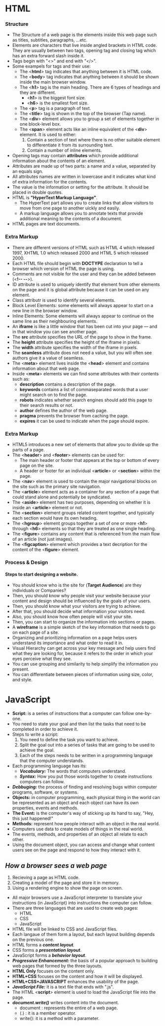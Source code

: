 # HTML 

### Structure
- The Structure of a web page is the elements inside this web page such as titles, subtitles, paragraphs, ...etc.
- Elements are characters that live inside angled brackets in HTML code. They are usually between two tags, opening tag and closing tag which has an extra forward slash inside it.
- Tags begin with "<>" and end with "</>".
- Some exampels for tags and their use:
  - The <**html**> tag indicates that anything between it is HTML code.
  - The <**body**> tag indicates that anything between it should be shown inside the main browser window.
  - The <**h1**> tag is the main heading. There are 6 types of headings and they are different. 
     - <**h1**> is the biggest font size.
     - <**h6**> is the smallest font size.
  - The <**p**> tag is a paragraph of text.
  - The <**title**> tag is shown in the top of the browser (Tap name).
  - The <**div**>  element allows you to group a set of elements together in one block-level box.
  - The <**span**> element acts like an inline equivalent of the <**div**> element. It is used to either:
     1. Contain a section of text where there is no other suitable element to differentiate it from its surrounding text.
     2. Contain a number of inline elements.
- Opening tags may contain **attributes** which provide additional information about the contents of an element.
- Attributes are made up of two parts: a name and a value, separated by an equals sign.
- All attributes names are written in lowercase and it indicates what kind of extra information for the contents.
- The value is the information or setting for the attribute. It should be placed in double quotes.
- HTML is **"HyperText Markup Language"**. 
   - The HyperText part allows you to create links that allow visitors to move from one page to another uickly and easily.
   -  A markup language allows you to annotate texts that provide additional meaning to the contents of a document.
- HTML pages are text documents.


### Extra Markup
- There are different versions of HTML such as HTML 4 which released 1997, XHTML 1.0 which released 2000 and HTML 5 which released 2000.
- Each HTML file should begin with **DOCTYPE** declaration to tell a browser which version of HTML the page is using.
- Comments are not visible for the user and they can be added between (<**!-- --**>). 
- ID attribute is used to uniquely identify that element from other elements on the page and it is global attribute because it can be used on any element.
- Class attributr is used to identify several elements.
- Block Level Elements: some elements will always appear to start on a new line in the browser window. 
- Inline Elements: Some elements will always appear to continue on the same line as their neighbouring elements. 
- An **iframe** is like a little window that has been cut into your page — and in that window you can see another page. 
- The **src** attribute specifies the URL of the page to show in the frame.
- The **height** attribute specifies the height of the iframe in pixels.
- The **width** attribute specifies the width of the iframe in pixels.
-  The **seamless** attribute does not need a value, but you will often see authors give it a value of seamless.
- The <**meta**> element lives inside the <**head**> element and contains information about that web page.
- Inside <**meta**> elements we can find some attributes with their contents such as:
   - **description** contains a description of the page.
   - **keywords** contains a list of commaseparated words that a user might search on to find the page. 
   - **robots** indicates whether search engines should add this page to their search results or not.
   - **author** defines the author of the web page.
   - **pragma** prevents the browser from caching the page.
   - **expires** it can be used to indicate when the page should expire.



### Extra Markup
- HTML5 introduces a new set of elements that allow you to divide up the parts of a page.
- The <**header**> and <**footer**> elements can be used for:
   - The main header or footer that appears at the top or bottom of every page on the site.
   - A header or footer for an individual <**article**> or <**section**> within the page.
- The <**nav**> element is used to contain the major navigational blocks on the site such as the primary site navigation.
- The <**article**> element acts as a container for any section of a page that could stand alone and potentially be syndicated.
- The <**aside**> element has two purposes, depending on whether it is inside an <**article**> element or not.
- The <**section**> element groups related content together, and typically each section would have its own heading.
- The <**hgroup**> element groups together a set of one or more <**h1**> through <**h6**> elements so that they are treated as one single heading.
- The <**figure**> contains any content that is referenced from the main flow of an article (not just images).
- The <**figcaption**> element which provides a text decription for the content of the <**figure**> element. 


### Process & Design
#### Steps to start designing a website.
- You should know who is the site for (**Target Audience**) are they individuals or Companies?
- Then, you should know why people visit your website because your content and design should be influenced by the goals of your users.
- Then, you should know what your visitors are trying to achieve.
- After that, you should decide what information your visitors need.
- Also, you should know how often people will visit your site.
- Then, you can start to organize the information into sections or pages.
- A **wireframe** is a simple sketch of the key information that needs to go on each page of a site.
- Organizing and prioritizing information on a page helps users understand its importance and what order to read it in.
- Visual Hierarchy can get across your key message and help users find what they are looking for, because it refers to the order in which your eyes perceive what they see.
- You can use grouping and similarity to help simplify the information you present.
- You can differentiate between pieces of information using size, color, and style. 


# JavaScript

- **Script:** is a series of instructions that a computer can follow one-by-one.
- You need to state your goal and then list the tasks that need to be completed in order to achieve it.
- Steps to write a script:
   1. You need to define the task you want to achieve.
   2. Split the goal out into a series of tasks that are going to be used to achieve the goal.
   3. Each of the steps needs to be written in a programming language that the computer understands.
- Each programming language has its:
   - ***Vocabulary:*** The words that computers understand.
   - ***Syntax:*** How you put those words together to create instructions computers can follow. 
- ***Debbuging:*** the process of finding and resolving bugs within computer programs, software, or systems.
- **Objects:** in computer programming, each physical thing in the world can be represented as an object and each object can have its own properties, events and methods.
- **The Event:** is the computer's way of sticking up its hand to say, "Hey, this just happened!"
- **Methods:** represent how people interact with an object in the real world.
- Computers use data to create models of things in the real world. 
- The events, methods, and properties of an object all relate to each other.
- Using the document object, you can access and change what content users see on the page and respond to how they interact with it.

## ***How a browser sees a web page*** 
1. Recieving a page as HTML code.
2. Creating a model of the page and store it in memory.
3. Using a rendering engine to show the page on screen.

- All major browsers use a JavaScript interpreter to translate your instructions (in JavaScript) into instructions the computer can follow.
- There are three languages that are used to create web pages:
   - HTML
   - CSS
   - JavaScript 
- HTML file will be linked to CSS and JavaScript files.
- Each langaue of them form a layout, but each layout building depends on the previous one.
- HTML forms a ***content layout***.
- CSS forms a ***presentation layout***.
- JavaScript forms a ***behavior layout***.
- ***Progressive Enhancement:*** the basis of a popular approach to building web pages that formed by the three layouts.
- **HTML Only** focuses on the content only.
- **HTML+CSS** focuses on the content and how it will be displayed.
- **HTML+CSS+JAVASCRIPT** enhances the usability of the page.
- ***JavaScript File:*** it is a text file that ends with ".js".
- The HTML <**script**> element is used to load the JavaScript file into the page.
- ***document.write()*** writes content into the document.
   - document : represents the entire of a web page.
   - (.) : it is a member operator.
   - write(): it is a method with a parameter.

 


